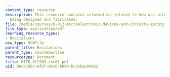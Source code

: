 ```yaml
---
content_type: resource
description: This resource contains information related to how are integrated circuits
  being designed and fabricated.
file: /media/courses/6-012-microelectronic-devices-and-circuits-spring-2009/9ac876bcefd795c0bb90bc35ba289922_MIT6_012S09_rec01.pdf
file_type: application/pdf
learning_resource_types:
- Recitations
ocw_type: OCWFile
parent_title: Recitations
parent_type: CourseSection
resourcetype: Document
title: MIT6_012S09_rec01.pdf
uid: 9ac876bc-efd7-95c0-bb90-bc35ba289922
---
```

